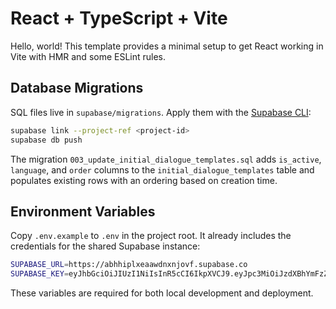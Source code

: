 # React + TypeScript + Vite

Hello, world! This template provides a minimal setup to get React working in Vite with HMR and some ESLint rules.

## Database Migrations

SQL files live in `supabase/migrations`. Apply them with the [Supabase CLI](https://supabase.com/docs/guides/cli):

```bash
supabase link --project-ref <project-id>
supabase db push
```

The migration `003_update_initial_dialogue_templates.sql` adds `is_active`,
`language`, and `order` columns to the `initial_dialogue_templates` table and
populates existing rows with an ordering based on creation time.

## Environment Variables

Copy `.env.example` to `.env` in the project root. It already includes the
credentials for the shared Supabase instance:

```bash
SUPABASE_URL=https://abhhiplxeaawdnxnjovf.supabase.co
SUPABASE_KEY=eyJhbGciOiJIUzI1NiIsInR5cCI6IkpXVCJ9.eyJpc3MiOiJzdXBhYmFzZSIsInJlZiI6ImFiaGhpcGx4ZWFhd2RueG5qb3ZmIiwicm9sZSI6ImFub24iLCJpYXQiOjE3NTM0NTg4MDEsImV4cCI6MjA2OTAzNDgwMX0.QcAMwj1cLYXOppRR71Vbzq2J4ao6YtngNUpXkbWNGtE
```

These variables are required for both local development and deployment.
